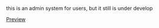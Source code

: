 this is an admin system for users, but it still is under develop

[Preview](http://111.229.212.111/react-admin/#/app/dash-bord)